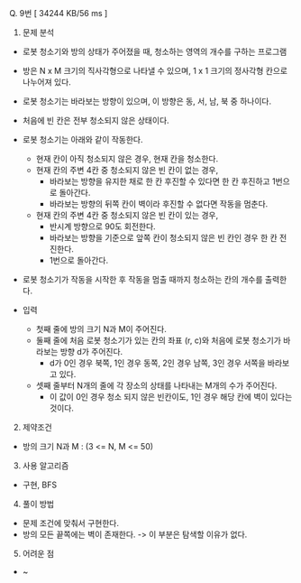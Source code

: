 Q. 9번 [ 34244 KB/56 ms ]

1. 문제 분석
- 로봇 청소기와 방의 상태가 주어졌을 때, 청소하는 영역의 개수를 구하는 프로그램
- 방은 N x M 크기의 직사각형으로 나타낼 수 있으며, 1 x 1 크기의 정사각형 칸으로 나누어져 있다.
- 로봇 청소기는 바라보는 방향이 있으며, 이 방향은 동, 서, 남, 북 중 하나이다.
- 처음에 빈 칸은 전부 청소되지 않은 상태이다.
- 로봇 청소기는 아래와 같이 작동한다.
  - 현재 칸이 아직 청소되지 않은 경우, 현재 칸을 청소한다. 
  - 현재 칸의 주변 4칸 중 청소되지 않은 빈 칸이 없는 경우, 
    - 바라보는 방향을 유지한 채로 한 칸 후진할 수 있다면 한 칸 후진하고 1번으로 돌아간다. 
    - 바라보는 방향의 뒤쪽 칸이 벽이라 후진할 수 없다면 작동을 멈춘다. 
  - 현재 칸의 주변 4칸 중 청소되지 않은 빈 칸이 있는 경우, 
    - 반시계 방향으로 90도 회전한다. 
    - 바라보는 방향을 기준으로 앞쪽 칸이 청소되지 않은 빈 칸인 경우 한 칸 전진한다. 
    - 1번으로 돌아간다.
- 로봇 청소기가 작동을 시작한 후 작동을 멈출 때까지 청소하는 칸의 개수를 출력한다.


- 입력
  - 첫째 줄에 방의 크기 N과 M이 주어진다.
  - 둘째 줄에 처음 로봇 청소기가 있는 칸의 좌표 (r, c)와 처음에 로봇 청소기가 바라보는 방향 d가 주어진다.
    - d가 0인 경우 북쪽, 1인 경우 동쪽, 2인 경우 남쪽, 3인 경우 서쪽을 바라보고 있다.
  - 셋째 줄부터 N개의 줄에 각 장소의 상태를 나타내는 M개의 수가 주어진다.
    - 이 값이 0인 경우 청소 되지 않은 빈칸이도, 1인 경우 해당 칸에 벽이 있다는 것이다.

2. 제약조건
- 방의 크기 N과 M : (3 <= N, M <= 50)

3. 사용 알고리즘
- 구현, BFS

4. 풀이 방법
- 문제 조건에 맞춰서 구현한다.
- 방의 모든 끝쪽에는 벽이 존재한다. -> 이 부분은 탐색할 이유가 없다.

5. 어려운 점
- ~